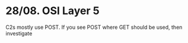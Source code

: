 # 28/08. OSI Layer 5

C2s mostly use POST. If you see POST where GET should be used, then investigate
